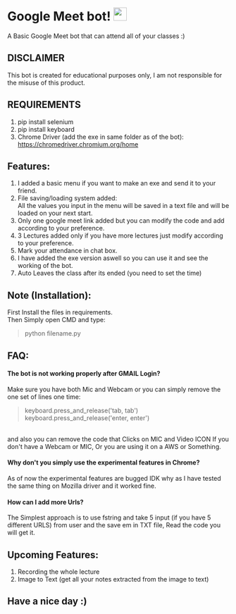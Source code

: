 # Google Meet bot! <img src="https://raw.githubusercontent.com/MartinHeinz/MartinHeinz/master/wave.gif" width="30px">

A Basic Google Meet bot that can attend all of your classes :)

## DISCLAIMER
This bot is created for educational purposes only, I am not responsible for the misuse of this product.

## REQUIREMENTS
1. pip install selenium <br /> 
2. pip install keyboard <br />
3. Chrome Driver (add the exe in same folder as of the bot): https://chromedriver.chromium.org/home
 
## Features:
1. I added a basic menu if you want to make an exe and send it to your friend.<br />
2. File saving/loading system added:<br />
All the values you input in the menu will be saved in a text file and will be loaded on your next start.<br />
3. Only one google meet link added but you can modify the code and add according to your preference.<br />
4. 3 Lectures added only if you have more lectures just modify according to your preference.<br />
5. Mark your attendance in chat box.
6. I have added the exe version aswell so you can use it and see the working of the bot.
7. Auto Leaves the class after its ended (you need to set the time)

## Note (Installation):
First Install the files in requirements. <br />
Then Simply open CMD and type: <br />
> python filename.py

## FAQ: 
#### The bot is not working properly after GMAIL Login? <br />
Make sure you have both Mic and Webcam or you can simply remove the one set of lines one time:
> keyboard.press_and_release('tab, tab')<br /> 
> keyboard.press_and_release('enter, enter')
<br />
and also you can remove the code that Clicks on MIC and Video ICON If you don't have a Webcam or MIC, Or you are using it on a AWS or Something.  

#### Why don't you simply use the experimental features in Chrome? <br />
As of now the experimental features are bugged IDK why as I have tested the same thing on Mozilla driver and it worked fine.

#### How can I add more Urls? <br />
The Simplest approach is to use fstring and take 5 input (if you have 5 different URLS) from user and the save em in TXT file, Read the code you will get it.

## Upcoming Features:
1. Recording the whole lecture <br />
2. Image to Text (get all your notes extracted from the image to text)

## Have a nice day :)
